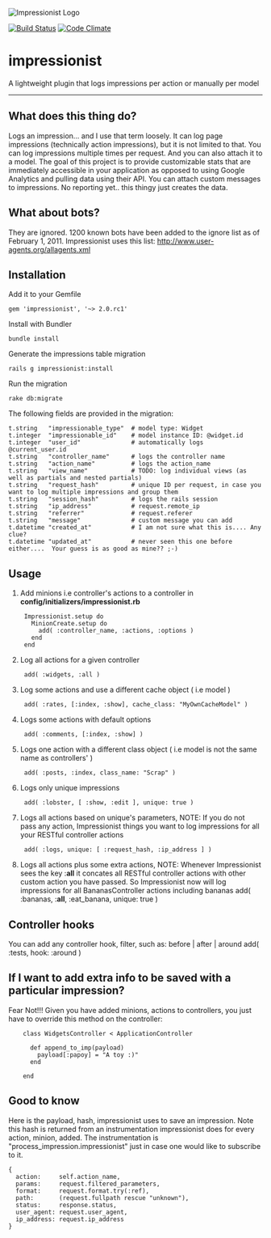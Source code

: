 ![Impressionist Logo](https://github.com/charlotte-ruby/impressionist/raw/master/logo.png)

[![Build Status](https://secure.travis-ci.org/charlotte-ruby/impressionist.png?branch=master)](http://travis-ci.org/charlotte-ruby/impressionist)
[![Code Climate](https://codeclimate.com/github/charlotte-ruby/impressionist.png)](https://codeclimate.com/github/charlotte-ruby/impressionist)

impressionist
=============

A lightweight plugin that logs impressions per action or manually per model

--------------------------------------------------------------------------------

What does this thing do?
------------------------
Logs an impression... and I use that term loosely.  It can log page impressions
(technically action impressions), but it is not limited to that. You can log
impressions multiple times per request.  And you can also attach it to a model.
The goal of this project is to provide customizable stats that are immediately
accessible in your application as opposed to using Google Analytics and pulling
data using their API.  You can attach custom messages to impressions.  No
reporting yet.. this thingy just creates the data.

What about bots?
----------------
They are ignored.  1200 known bots have been added to the ignore list as of
February 1, 2011.  Impressionist uses this list:
http://www.user-agents.org/allagents.xml

Installation
------------
Add it to your Gemfile

    gem 'impressionist', '~> 2.0.rc1'

Install with Bundler

    bundle install

Generate the impressions table migration

    rails g impressionist:install

Run the migration

    rake db:migrate

The following fields are provided in the migration:

    t.string   "impressionable_type"  # model type: Widget
    t.integer  "impressionable_id"    # model instance ID: @widget.id
    t.integer  "user_id"              # automatically logs @current_user.id
    t.string   "controller_name"      # logs the controller name
    t.string   "action_name"          # logs the action_name
    t.string   "view_name"            # TODO: log individual views (as well as partials and nested partials)
    t.string   "request_hash"         # unique ID per request, in case you want to log multiple impressions and group them
    t.string   "session_hash"         # logs the rails session
    t.string   "ip_address"           # request.remote_ip
    t.string   "referrer"             # request.referer
    t.string   "message"              # custom message you can add
    t.datetime "created_at"           # I am not sure what this is.... Any clue?
    t.datetime "updated_at"           # never seen this one before either....  Your guess is as good as mine?? ;-)

Usage
-----

1. Add minions i.e controller's actions to a controller in <b>config/initializers/impressionist.rb</b>

        Impressionist.setup do
          MinionCreate.setup do
            add( :controller_name, :actions, :options )
          end
        end

2. Log all actions for a given controller

        add( :widgets, :all )

3. Log some actions and use a different cache object ( i.e model )

        add( :rates, [:index, :show], cache_class: "MyOwnCacheModel" )

4. Logs some actions with default options

        add( :comments, [:index, :show] )

5. Logs one action with a different class object ( i.e model is not the same name as controllers' )

        add( :posts, :index, class_name: "Scrap" )

6. Logs only unique impressions

        add( :lobster, [ :show, :edit ], unique: true )

7. Logs all actions based on unique's parameters, NOTE: If you do not pass any action, Impressionist things you want to log impressions for all your RESTful controller actions

        add( :logs, unique: [ :request_hash, :ip_address ] )

8. Logs all actions plus some extra actions, NOTE: Whenever Impressionist sees the key :__all__ it concates all RESTful controller actions with other custom  action you have passed.
So Impressionist now will log impressions for all BananasController actions including bananas
        add( :bananas, :__all__, :eat_banana, unique: true )

Controller hooks
----------------

You can add any controller hook, filter, such as:
        before | after | around
        add( :tests, hook: :around )

If I want to add extra info to be saved with a particular impression?
--------------------------------------------------------------------

Fear Not!!!
Given you have added minions, actions to controllers, you just have to override this method on the controller:

        class WidgetsController < ApplicationController

          def append_to_imp(payload)
            payload[:papoy] = "A toy :)"
          end

        end

Good to know
------------

Here is the payload, hash, impressionist uses to save an impression.
Note this hash is returned from an instrumentation impressionist does for every action, minion, added.
The instrumentation is "process_impression.impressionist" just in case one would like to subscribe to it.

    {
      action:     self.action_name,
      params:     request.filtered_parameters,
      format:     request.format.try(:ref),
      path:       (request.fullpath rescue "unknown"),
      status:     response.status,
      user_agent: request.user_agent,
      ip_address: request.ip_address
    }
